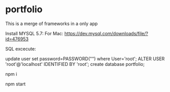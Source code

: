 # portfolio
This is a merge of frameworks in a only app

Install MYSQL 5.7:
For Mac:
https://dev.mysql.com/downloads/file/?id=476953

SQL excecute:

update user set password=PASSWORD("") where User='root';
ALTER USER 'root'@'localhost' IDENTIFIED BY 'root';
create database portfolio;

npm i

npm start